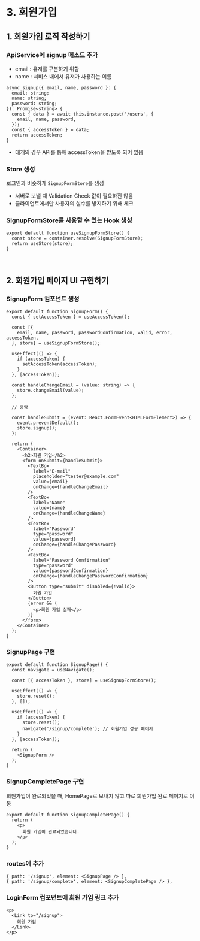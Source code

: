 # 3. 회원가입

## 1. 회원가입 로직 작성하기 

### ApiService에 signup 메소드 추가

* email : 유저를 구분하기 위함
* name : 서비스 내에서 유저가 사용하는 이름

```tsx
async signup({ email, name, password }: {
  email: string;
  name: string;
  password: string;
}): Promise<string> {
  const { data } = await this.instance.post('/users', {
    email, name, password,
  });
  const { accessToken } = data;
  return accessToken;
}
```

* 대개의 경우 API를 통해 accessToken을 받도록 되어 있음

### Store 생성

로그인과 비슷하게 `SignupFormStore`를 생성

* 서버로 보낼 때 Validation Check 값이 필요하진 않음
* 클라이언트에서만 사용자의 실수를 방지하기 위해 체크 

### SignupFormStore를 사용할 수 있는 Hook 생성

```tsx
export default function useSignupFormStore() {
  const store = container.resolve(SignupFormStore);
  return useStore(store);
}
```

<br/>

## 2. 회원가입 페이지 UI 구현하기

### SignupForm 컴포넌트 생성

```tsx
export default function SignupForm() {
  const { setAccessToken } = useAccessToken();

  const [{
    email, name, password, passwordConfirmation, valid, error, accessToken,
  }, store] = useSignupFormStore();

  useEffect(() => {
    if (accessToken) {
      setAccessToken(accessToken);
    }
  }, [accessToken]);

  const handleChangeEmail = (value: string) => {
    store.changeEmail(value);
  };
  
  // 중략 
  
  const handleSubmit = (event: React.FormEvent<HTMLFormElement>) => {
    event.preventDefault();
    store.signup();
  };

  return (
    <Container>
      <h2>회원 가입</h2>
      <form onSubmit={handleSubmit}>
        <TextBox
          label="E-mail"
          placeholder="tester@example.com"
          value={email}
          onChange={handleChangeEmail}
        />
        <TextBox
          label="Name"
          value={name}
          onChange={handleChangeName}
        />
        <TextBox
          label="Password"
          type="password"
          value={password}
          onChange={handleChangePassword}
        />
        <TextBox
          label="Password Confirmation"
          type="password"
          value={passwordConfirmation}
          onChange={handleChangePasswordConfirmation}
        />
        <Button type="submit" disabled={!valid}>
          회원 가입
        </Button>
        {error && (
          <p>회원 가입 실패</p>
        )}
      </form>
    </Container>
  );
}
```

### SignupPage 구현

```tsx
export default function SignupPage() {
  const navigate = useNavigate();

  const [{ accessToken }, store] = useSignupFormStore();

  useEffect(() => {
    store.reset();
  }, []);

  useEffect(() => {
    if (accessToken) {
      store.reset();
      navigate('/signup/complete'); // 회원가입 성공 페이지 
    }
  }, [accessToken]);

  return (
    <SignupForm />
  );
}
```

### SignupCompletePage 구현 

회원가입이 완료되었을 때, HomePage로 보내지 않고 따로 회원가입 완료 페이지로 이동 

```tsx
export default function SignupCompletePage() {
  return (
    <p>
      회원 가입이 완료되었습니다.
    </p>
  );
}
```

### routes에 추가

```tsx
{ path: '/signup', element: <SignupPage /> },
{ path: '/signup/complete', element: <SignupCompletePage /> },
```

### LoginForm 컴포넌트에 회원 가입 링크 추가

```tsx
<p>
  <Link to="/signup">
    회원 가입
  </Link>
</p>
```

